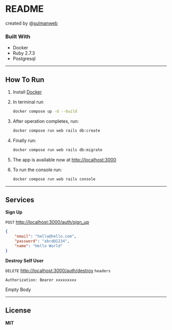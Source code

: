 # README

created by @[sulmanweb](https://sulmanweb.com)

### Built With

- Docker
- Ruby 2.7.3
- Postgresql
---

## How To Run

1. Install [Docker](https://www.docker.com/)

2. In terminal run
    ```bash
    docker compose up -d --build 
    ```

3. After operation completes, run:
    ```bash
    docker compose run web rails db:create
    ```

4. Finally run:
    ```bash
    docker compose run web rails db:migrate
    ```

5. The app is available now at [http://localhost:3000](http://localhost:3000)

6. To run the console run:
    ```bash
    docker compose run web rails console
    ```
---

## Services

**Sign Up**

`POST` [http://localhost:3000/auth/sign_up](http://localhost:3000/auth/sign_up)
```json
{
    "email": "hello@hello.com",
    "password": "abcd@1234",
    "name": "Hello World"
}
```

**Destroy Self User**

`DELETE` [http://localhost:3000/auth/destroy](http://localhost:3000/auth/destroy)
`headers`

```
Authorization: Bearer xxxxxxxxx
```
Empty Body

---
## License

**MIT**